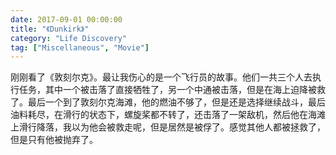 ```yaml
---
date: 2017-09-01 00:00:00
title: "《Dunkirk》"
category: "Life Discovery"
tag: ["Miscellaneous", "Movie"]
---
```


刚刚看了《敦刻尔克》。最让我伤心的是一个飞行员的故事。他们一共三个人去执行任务，其中一个被击落了直接牺牲了，另一个中通被击落，但是在海上迫降被救了。最后一个到了敦刻尔克海滩，他的燃油不够了，但是还是选择继续战斗，最后油料耗尽，在滑行的状态下，螺旋桨都不转了，还击落了一架敌机，然后他在海滩上滑行降落，我以为他会被救走呢，但是居然是被俘了。感觉其他人都被拯救了，但是只有他被抛弃了。